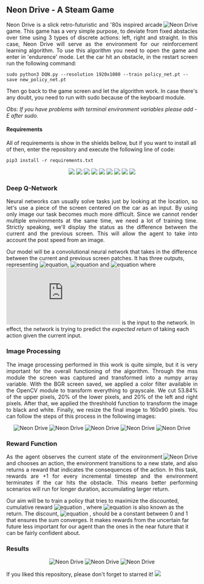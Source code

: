 ## Neon Drive - A Steam Game

<p align="justify"> 
  <img src="https://media.giphy.com/media/XBuh0LZxoCoNgx1g1M/giphy.webp" alt="Neon Drive" align="right">
  <a>Neon Drive is a slick retro-futuristic and '80s inspired arcade game. This game has a very simple purpose, to deviate from fixed abstacles over time using 3 types of discrete actions: left, right and straight. In this case, Neon Drive will serve as the environment for our reinforcement learning algorithm.</a>
  <a>To use this algorithm you need to open the game and enter in 'endurence' mode. Let the car hit an obstacle, in the restart screen run the following command:</a></p>
  
```shell
sudo python3 DQN.py --resolution 1920x1080 --train policy_net.pt --save new_policy_net.pt
```

<p align="justify"> 
 <a>Then go back to the game screen and let the algorithm work. In case there's any doubt, you need to run with sudo because of the keyboard module.</a>
</p>

_Obs: If you have problems with terminal environment variables please add -E after sudo._

#### Requirements

All of requirements is show in the shields bellow, but if you want to install all of then, enter the repository and execute the following line of code:
```shell
pip3 install -r requirements.txt
```

<p align="center"> 
  <img src="https://img.shields.io/badge/Python-v3.6.9-blue"/>
  <img src="https://img.shields.io/badge/PyTorch-v1.4.0-blue"/>
  <img src="https://img.shields.io/badge/TorchVision-v0.5.0-blue"/>
  <img src="https://img.shields.io/badge/OpenCV-v4.2.0-blue"/>
  <img src="https://img.shields.io/badge/Numpy-v1.18.2-blue"/>
  <img src="https://img.shields.io/badge/Matplotlib-v3.1.2-blue"/>
  <img src="https://img.shields.io/badge/Argparse-v1.1-blue"/>
  <img src="https://img.shields.io/badge/mss-v5.0.0-blue"/>
  <img src="https://img.shields.io/badge/Tqdm-v4.42.1-blue"/>
</p>

### Deep Q-Network 
<p align="justify" float="left">
  Neural networks can usually solve tasks just by looking at the location, so let's use a piece of the screen centered on the car as an input. By using only image our task becomes much more difficult. Since we cannot render multiple environments at the same time, we need a lot of training time. Strictly speaking, we'll display the status as the difference between the current and the previous screen. This will allow the agent to take into account the post speed from an image.
    
  Our model will be a convolutional neural network that takes in the difference between the current and previous screen patches. It has three outputs, representing ![equation](https://latex.codecogs.com/gif.latex?Q(s,&space;\mathrm{left})), ![equation](https://latex.codecogs.com/gif.latex?Q(s,&space;\mathrm{right})) and ![equation](https://latex.codecogs.com/gif.latex?Q(s,&space;\mathrm{straight})) where ![equation](https://latex.codecogs.com/gif.latex?s) is the input to the network. In effect, the network is trying to predict the *expected return* of taking each action given the current input.
</p>

### Image Processing
<p align="justify"> 
  <a>The image processing performed in this work is quite simple, but it is very important for the overall functioning of the algorithm. Through the mss module the screen was captured and transformed into a numpy array variable. With the BGR screen saved, we applied a color filter available in the OpenCV module to transform everything to grayscale. We cut 53.84% of the upper pixels, 20% of the lower pixels, and 20% of the left and   right pixels. After that, we applied the threshhold function to transform the image to black and white. Finally, we resize the final image to 160x90 pixels. You can follow the steps of this process in the following images:</a>
</p>

<p align="center", float="left"> 
  <img src="https://external-content.duckduckgo.com/iu/?u=http%3A%2F%2Fwww.mitzvahmarket.com%2Fwp-content%2Fuploads%2F2013%2F06%2FYour-Logo-Here-Black-2-e1371130716893.jpg&f=1&nofb=1" alt="Neon Drive">
  <img src="https://external-content.duckduckgo.com/iu/?u=http%3A%2F%2Fwww.mitzvahmarket.com%2Fwp-content%2Fuploads%2F2013%2F06%2FYour-Logo-Here-Black-2-e1371130716893.jpg&f=1&nofb=1" alt="Neon Drive">
  <img src="https://external-content.duckduckgo.com/iu/?u=http%3A%2F%2Fwww.mitzvahmarket.com%2Fwp-content%2Fuploads%2F2013%2F06%2FYour-Logo-Here-Black-2-e1371130716893.jpg&f=1&nofb=1" alt="Neon Drive">
  <img src="https://external-content.duckduckgo.com/iu/?u=http%3A%2F%2Fwww.mitzvahmarket.com%2Fwp-content%2Fuploads%2F2013%2F06%2FYour-Logo-Here-Black-2-e1371130716893.jpg&f=1&nofb=1" alt="Neon Drive">
  <img src="https://external-content.duckduckgo.com/iu/?u=http%3A%2F%2Fwww.mitzvahmarket.com%2Fwp-content%2Fuploads%2F2013%2F06%2FYour-Logo-Here-Black-2-e1371130716893.jpg&f=1&nofb=1" alt="Neon Drive">
</p>

### Reward Function
<p align="justify" float="left"> 
  <img src="https://external-content.duckduckgo.com/iu/?u=http%3A%2F%2Fwww.mitzvahmarket.com%2Fwp-content%2Fuploads%2F2013%2F06%2FYour-Logo-Here-Black-2-e1371130716893.jpg&f=1&nofb=1" alt="Neon Drive" align="right">
  As the agent observes the current state of the environment and chooses an action, the environment transitions to a new state, and also returns a reward that indicates the consequences of  the action. In this task, rewards are +1 for every incremental timestep and the environment terminates if the car hits the obstacle. This means better performing scenarios will run for longer duration, accumulating larger return.

  Our aim will be to train a policy that tries to maximize the discounted, cumulative reward ![equation](https://latex.codecogs.com/gif.latex?R_{t_0}&space;=&space;\sum_{t=t_0}^{\infty}&space;\gamma^{t&space;-&space;t_0}&space;r_t) , where ![equation](https://latex.codecogs.com/gif.latex?R_{t_0}) is also known as the return. The discount, ![equation](https://latex.codecogs.com/gif.latex?\gamma) , should be a constant between 0 and 1 that ensures the sum converges. It makes rewards from the uncertain far future less important for our agent than the ones in the near future that it can be fairly confident about.
</p>

### Results
<p align="justify"> 
  <a></a>
</p>

<p align="center", float="left"> 
  <img src="https://external-content.duckduckgo.com/iu/?u=http%3A%2F%2Fwww.mitzvahmarket.com%2Fwp-content%2Fuploads%2F2013%2F06%2FYour-Logo-Here-Black-2-e1371130716893.jpg&f=1&nofb=1" alt="Neon Drive">
  <img src="https://external-content.duckduckgo.com/iu/?u=http%3A%2F%2Fwww.mitzvahmarket.com%2Fwp-content%2Fuploads%2F2013%2F06%2FYour-Logo-Here-Black-2-e1371130716893.jpg&f=1&nofb=1" alt="Neon Drive">
  <img src="https://external-content.duckduckgo.com/iu/?u=http%3A%2F%2Fwww.mitzvahmarket.com%2Fwp-content%2Fuploads%2F2013%2F06%2FYour-Logo-Here-Black-2-e1371130716893.jpg&f=1&nofb=1" alt="Neon Drive">
</p>

<p align="justify"> 
  <a>If you liked this repository, please don't forget to starred it!</a>  <img src="https://img.shields.io/github/stars/victorkich/Neon-Drive-Reinforcement-Learning?style=social"/>
</p>
